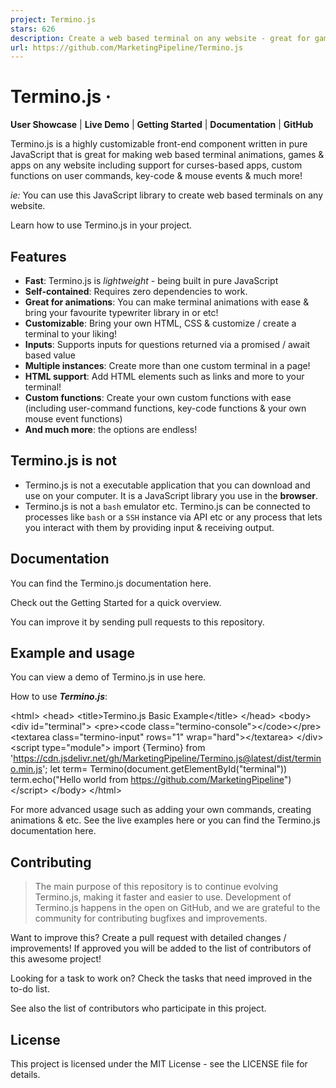 ```yaml
---
project: Termino.js
stars: 626
description: Create a web based terminal on any website - great for games, animations and real world apps!
url: https://github.com/MarketingPipeline/Termino.js
---
```


Termino.js ·
============

**User Showcase** | **Live Demo** | **Getting Started** | **Documentation** | **GitHub**

Termino.js is a highly customizable front-end component written in pure JavaScript that is great for making web based terminal animations, games & apps on any website including support for curses-based apps, custom functions on user commands, key-code & mouse events & much more!

_ie:_ You can use this JavaScript library to create web based terminals on any website.

Learn how to use Termino.js in your project.

Features
--------

-   **Fast**: Termino.js is _lightweight_ - being built in pure JavaScript
-   **Self-contained**: Requires zero dependencies to work.
-   **Great for animations**: You can make terminal animations with ease & bring your favourite typewriter library in or etc!
-   **Customizable**: Bring your own HTML, CSS & customize / create a terminal to your liking!
-   **Inputs**: Supports inputs for questions returned via a promised / await based value
-   **Multiple instances**: Create more than one custom terminal in a page!
-   **HTML support**: Add HTML elements such as links and more to your terminal!
-   **Custom functions**: Create your own custom functions with ease (including user-command functions, key-code functions & your own mouse event functions)
-   **And much more**: the options are endless!

Termino.js is not
-----------------

-   Termino.js is not a executable application that you can download and use on your computer. It is a JavaScript library you use in the **browser**.
-   Termino.js is not a `bash` emulator etc. Termino.js can be connected to processes like `bash` or a `SSH` instance via API etc or any process that lets you interact with them by providing input & receiving output.

Documentation
-------------

You can find the Termino.js documentation here.

Check out the Getting Started for a quick overview.

You can improve it by sending pull requests to this repository.

Example and usage
-----------------

You can view a demo of Termino.js in use here.

How to use **_Termino.js_**:

<!doctype html\>
  <html\>
    <head\>
    <title\>Termino.js Basic Example</title\>
    </head\>
    <body\>
      <div id\="terminal"\>
      <pre\><code class\="termino-console"\></code\></pre\>
      <textarea class\="termino-input" rows\="1" wrap\="hard"\></textarea\>
      </div\>
      <script type\="module"\>
        import {Termino} from 'https://cdn.jsdelivr.net/gh/MarketingPipeline/Termino.js@latest/dist/termino.min.js';
        let term\= Termino(document.getElementById("terminal"))
        term.echo("Hello world from https://github.com/MarketingPipeline")
      </script\>
    </body\>
  </html\>

For more advanced usage such as adding your own commands, creating animations & etc. See the live examples here or you can find the Termino.js documentation here.

Contributing
------------

> The main purpose of this repository is to continue evolving Termino.js, making it faster and easier to use. Development of Termino.js happens in the open on GitHub, and we are grateful to the community for contributing bugfixes and improvements.

Want to improve this? Create a pull request with detailed changes / improvements! If approved you will be added to the list of contributors of this awesome project!

Looking for a task to work on? Check the tasks that need improved in the to-do list.

See also the list of contributors who participate in this project.

License
-------

This project is licensed under the MIT License - see the LICENSE file for details.
